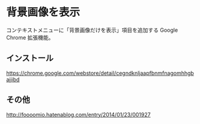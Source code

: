 # 背景画像を表示
コンテキストメニューに「背景画像だけを表示」項目を追加する Google Chrome 拡張機能。

## インストール
https://chrome.google.com/webstore/detail/cegndknljaapfbnmfnagomhhgbajjibd

## その他
http://foooomio.hatenablog.com/entry/2014/01/23/001927